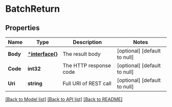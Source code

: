 # BatchReturn

## Properties
Name | Type | Description | Notes
------------ | ------------- | ------------- | -------------
**Body** | [***interface{}**](interface{}.md) | The result body | [optional] [default to null]
**Code** | **int32** | The HTTP response code | [optional] [default to null]
**Uri** | **string** | Full URI of REST call | [optional] [default to null]

[[Back to Model list]](../README.md#documentation-for-models) [[Back to API list]](../README.md#documentation-for-api-endpoints) [[Back to README]](../README.md)


